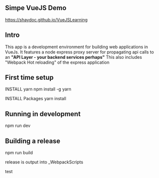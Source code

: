 ## Simpe VueJS Demo
https://shaydoc.github.io/VueJSLearning

## Intro
This app is a development environment for building web applications in VueJs.
It features a node express proxy server for propagating api calls to an **"API Layer - your backend services perhaps"**
This also includes "Webpack Hot reloading" of the express application

## First time setup
INSTALL yarn
npm install -g yarn

INSTALL Packages
yarn install

## Running in development
npm run dev

## Building a release
npm run build

release is output into _WebpackScripts 

test